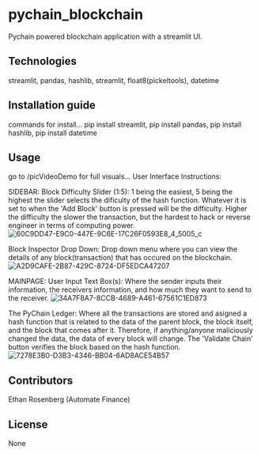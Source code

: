 # pychain_blockchain
Pychain powered blockchain application with a streamlit UI.

## Technologies 
streamlit, pandas, hashlib, streamlit, float8(pickeltools), datetime 

## Installation guide
commands for install...
pip install streamlit, pip install pandas, pip install hashlib, pip install datetime

## Usage 
go to /picVideoDemo for full visuals...
User Interface Instructions:

SIDEBAR:
Block Difficulty Slider (1:5): 
1 being the easiest, 5 being the highest the slider selects the dificulty of the hash function. Whatever it is set to when the 'Add Block' button is pressed will be the difficulty. Higher the difficulty the slower the transaction, but the hardest to hack or reverse engineer in terms of computing power.
![60C9DD47-E9C0-447E-9C6E-17C26F0593E8_4_5005_c](https://user-images.githubusercontent.com/98767273/184467621-0f65e7e0-73d2-48de-bffd-916dc34ba27b.jpeg)

Block Inspector Drop Down:
Drop down menu where you can view the details of any block(transaction) that has occured on the blockchain.
![A2D9CAFE-2B87-429C-8724-DF5EDCA47207](https://user-images.githubusercontent.com/98767273/184467822-2f454aeb-e69b-4609-b02e-0e95e5cc3a38.jpeg)

MAINPAGE:
User Input Text Box(s):
Where the sender inputs their information, the receivers information, and how much they want to send to the receiver.
![34A7F8A7-8CCB-4689-A461-67561C1ED873](https://user-images.githubusercontent.com/98767273/184467927-0036b908-ce8a-4716-9f8c-4953ddbe77d8.jpeg)

The PyChain Ledger:
Where all the transactions are stored and asigned a hash function that is related to the data of the parent block, the block itself, and the block that comes after it. Therefore, if anything/anyone maliciously changed the data, the data of every block will change. The 'Validate Chain' button verifies the block based on the hash function.
![7278E3B0-D3B3-4346-BB04-6AD8ACE54B57](https://user-images.githubusercontent.com/98767273/184468059-a879383e-0a16-47fc-beee-7f8f716aad87.jpeg)

## Contributors 
Ethan Rosenberg (Automate Finance)

## License 
None 

